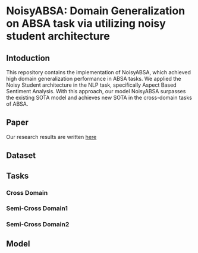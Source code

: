 # NoisyABSA: Domain Generalization on ABSA task via utilizing noisy student architecture

## Intoduction
This repository contains the implementation of NoisyABSA, which achieved high domain generalization performance in ABSA tasks. We applied the Noisy Student architecture in the NLP task, specifically Aspect Based Sentiment Analysis. With this approach, our model NoisyABSA surpasses the existing SOTA model and achieves new SOTA in the cross-domain tasks of ABSA.

## Paper
Our research results are written [here](https://github.com/NoisyStudents/NoisyABSA/blob/main/Teacher!%20Don't%20punish%20the%20Noisy%20Student.pdf)

## Dataset

## Tasks

### Cross Domain

### Semi-Cross Domain1

### Semi-Cross Domain2

## Model


